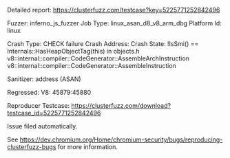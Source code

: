 Detailed report: https://clusterfuzz.com/testcase?key=5225771252842496

Fuzzer: inferno_js_fuzzer
Job Type: linux_asan_d8_v8_arm_dbg
Platform Id: linux

Crash Type: CHECK failure
Crash Address: 
Crash State:
  !IsSmi() == Internals::HasHeapObjectTag(this) in objects.h
  v8::internal::compiler::CodeGenerator::AssembleArchInstruction
  v8::internal::compiler::CodeGenerator::AssembleInstruction
  
Sanitizer: address (ASAN)

Regressed: V8: 45879:45880

Reproducer Testcase: https://clusterfuzz.com/download?testcase_id=5225771252842496


Issue filed automatically.

See https://dev.chromium.org/Home/chromium-security/bugs/reproducing-clusterfuzz-bugs for more information.